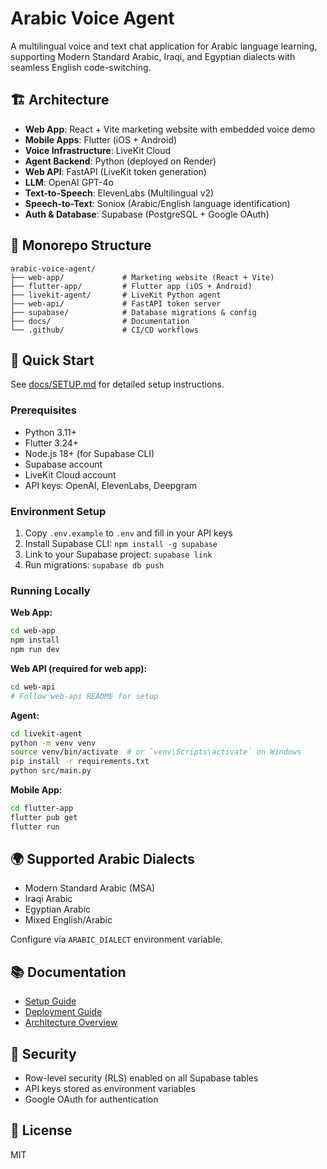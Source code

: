 # Arabic Voice Agent

A multilingual voice and text chat application for Arabic language learning, supporting Modern Standard Arabic, Iraqi, and Egyptian dialects with seamless English code-switching.

## 🏗️ Architecture

- **Web App**: React + Vite marketing website with embedded voice demo
- **Mobile Apps**: Flutter (iOS + Android)
- **Voice Infrastructure**: LiveKit Cloud
- **Agent Backend**: Python (deployed on Render)
- **Web API**: FastAPI (LiveKit token generation)
- **LLM**: OpenAI GPT-4o
- **Text-to-Speech**: ElevenLabs (Multilingual v2)
- **Speech-to-Text**: Soniox (Arabic/English language identification)
- **Auth & Database**: Supabase (PostgreSQL + Google OAuth)

## 📁 Monorepo Structure

```
arabic-voice-agent/
├── web-app/             # Marketing website (React + Vite)
├── flutter-app/         # Flutter app (iOS + Android)
├── livekit-agent/       # LiveKit Python agent
├── web-api/             # FastAPI token server
├── supabase/            # Database migrations & config
├── docs/                # Documentation
└── .github/             # CI/CD workflows
```

## 🚀 Quick Start

See [docs/SETUP.md](docs/SETUP.md) for detailed setup instructions.

### Prerequisites

- Python 3.11+
- Flutter 3.24+
- Node.js 18+ (for Supabase CLI)
- Supabase account
- LiveKit Cloud account
- API keys: OpenAI, ElevenLabs, Deepgram

### Environment Setup

1. Copy `.env.example` to `.env` and fill in your API keys
2. Install Supabase CLI: `npm install -g supabase`
3. Link to your Supabase project: `supabase link`
4. Run migrations: `supabase db push`

### Running Locally

**Web App:**
```bash
cd web-app
npm install
npm run dev
```

**Web API (required for web app):**
```bash
cd web-api
# Follow web-api README for setup
```

**Agent:**
```bash
cd livekit-agent
python -m venv venv
source venv/bin/activate  # or `venv\Scripts\activate` on Windows
pip install -r requirements.txt
python src/main.py
```

**Mobile App:**
```bash
cd flutter-app
flutter pub get
flutter run
```

## 🌍 Supported Arabic Dialects

- Modern Standard Arabic (MSA)
- Iraqi Arabic
- Egyptian Arabic
- Mixed English/Arabic

Configure via `ARABIC_DIALECT` environment variable.

## 📚 Documentation

- [Setup Guide](docs/SETUP.md)
- [Deployment Guide](docs/DEPLOYMENT.md)
- [Architecture Overview](docs/ARCHITECTURE.md)

## 🔐 Security

- Row-level security (RLS) enabled on all Supabase tables
- API keys stored as environment variables
- Google OAuth for authentication

## 📄 License

MIT

